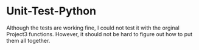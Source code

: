 # Unit-Test-Python
Although the tests are working fine, I could not test it with the orginal Project3 functions. However, it should not be hard to figure out how to put them all together.